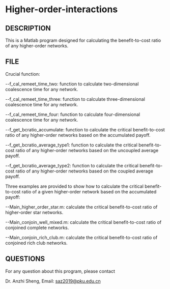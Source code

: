 # Higher-order-interactions

DESCRIPTION
-----------

This is a Matlab program designed for calculating the benefit-to-cost ratio of any higher-order networks. 

FILE
-----

Crucial function:

--f_cal_remeet_time_two: function to calculate two-dimensional coalescence time for any network.

--f_cal_remeet_time_three: function to calculate three-dimensional coalescence time for any network.

--f_cal_remeet_time_four: function to calculate four-dimensional coalescence time for any network.

--f_get_bcratio_accumulate: function to calculate the critical benefit-to-cost ratio of any higher-order networks based on the accumulated payoff.

--f_get_bcratio_average_type1: function to calculate the critical benefit-to-cost ratio of any higher-order networks based on the uncoupled average payoff.

--f_get_bcratio_average_type2: function to calculate the critical benefit-to-cost ratio of any higher-order networks based on the coupled average payoff.

Three examples are provided to show how to calculate the critical benefit-to-cost ratio of a given higher-order network based on the accumulated payoff:

--Main_higher_order_star.m: calculate the critical benefit-to-cost ratio of higher-order star networks.

--Main_conjoin_well_mixed.m: calculate the critical benefit-to-cost ratio of conjoined complete networks.

--Main_conjoin_rich_club.m: calculate the critical benefit-to-cost ratio of conjoined rich club networks.

QUESTIONS
---------

For any question about this program, please contact

Dr. Anzhi Sheng, Email: saz2019@pku.edu.cn
